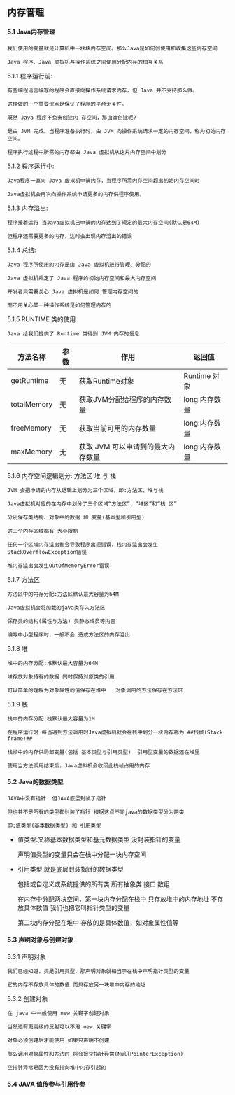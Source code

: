 ## 内存管理

#### 5.1 Java内存管理

	我们使用的变量就是计算机中一块块内存空间。那么Java是如何创使用和收集这些内存空间
	
	Java 程序、Java 虚拟机与操作系统之间使用分配内存的相互关系
	
5.1.1 程序运行前:

    有些编程语言编写的程序会直接向操作系统请求内存，但 Java 并不支持那么做。
	
	这样做的一个重要优点是保证了程序的平台无关性。
	
	既然 Java 程序不负责创建内 存空间，那由谁创建呢?
	
	是由 JVM 完成。当程序准备执行时，由 JVM 向操作系统请求一定的内存空间，称为初始内存空间。
	
	程序执行过程中所需的内存都由 Java 虚拟机从这片内存空间中划分
	
5.1.2 程序运行中:
	
	Java程序一直向 Java 虚拟机申请内存，当程序所需内存空间超出初始内存空间时
	
	Java虚拟机会再次向操作系统申请更多的内存供程序使用。
	
5.1.3 内存溢出:
	
	程序接着运行 当Java虚拟机已申请的内存达到了规定的最大内存空间(默认是64M)
	
	但程序还需要更多的内存，这时会出现内存溢出的错误

5.1.4 总结:
	
	Java 程序所使用的内存是由 Java 虚拟机进行管理、分配的
	
	Java 虚拟机规定了 Java 程序的初始内存空间和最大内存空间
	
	开发者只需要关心 Java 虚拟机是如何 管理内存空间的
	
	而不用关心某一种操作系统是如何管理内存的
	
5.1.5 RUNTIME 类的使用
	
	Java 给我们提供了 Runtime 类得到 JVM 内存的信息



| 方法名称        | 参数    |  作用  | 返回值  |
| --------       | -----  | ----  |---- |
| getRuntime         | 无       |   获取Runtime对象               |  Runtime 对象    |
| totalMemory        | 无       |   获取JVM分配给程序的内存数量      |   long:内存数量   |
| freeMemory         | 无       |   获取当前可用的内存数量           |   long:内存数量   |
| maxMemory          | 无       |   获取 JVM 可以申请到的最大内存数量 |   long:内存数量   |



5.1.6 内存空间逻辑划分: 方法区 堆 与 栈
	
	JVM 会把申请的内存从逻辑上划分为三个区域，即:方法区、堆与栈
	
	Java虚拟机对应的在内存中划分了三个区域“方法区”、“堆区”和“栈 区”
	
	分别保存类结构、对象中的数据 和 变量(基本型和引用型)
	
	这三个内存区域都有 大小限制
	
	任何一个区域内存溢出都会导致程序出现错误，栈内存溢出会发生 StackOverflowException错误
	
	堆内存溢出会发生OutOfMemoryError错误

5.1.7 方法区

	方法区中的内存分配:方法区默认最大容量为64M
	
	Java虚拟机会将加载的java类存入方法区
	
	保存类的结构(属性与方法) 类静态成员等内容
	
	编写中小型程序时，一般不会 造成方法区的内存溢出

5.1.8 堆
	
	堆中的内存分配:堆默认最大容量为64M
	
	堆存放对象持有的数据 同时保持对原类的引用
	
	可以简单的理解为对象属性的值保存在堆中   对象调用的方法保存在方法区
	
5.1.9 栈

	栈中的内存分配:栈默认最大容量为1M
	
	在程序运行时 每当遇到方法调用时Java虚拟机就会在栈中划分一块内存称为 ##栈帧(Stack frame)##
	
	栈帧中的内存供局部变量(包括 基本类型与引用类型)  引用型变量的数据还在堆里
	
	使用当方法调用结束后，Java虚拟机会收回此栈帧占用的内存
	

#### 5.2  Java的数据类型

	JAVA中没有指针  但JAVA底层封装了指针
	
	但也并不是所有的类型都封装了指针 根据这点不同java的数据类型分为两类
	
	即:值类型(基本数据类型) 和 引用类型


* 值类型:又称基本数据类型和基元数据类型  没封装指针的变量
	
  声明值类型的变量只会在栈中分配一块内存空间
	

* 引用类型:就是底层封装指针的数据类型
	
  包括或自定义或系统提供的所有类 所有抽象类 接口 数组 
	
	在内存中分配两块空间，第一块内存分配在栈中 只存放堆中的内存地址 不存放具体数值 我们也把它叫指针类型的变量
	
	第二块内存分配在堆中 存放的是具体数值，如对象属性值等
	
	
#### 5.3  声明对象与创建对象

5.3.1 声明对象
	
	我们已经知道，类是引用类型，那声明对象就相当于在栈中声明指针类型的变量
	
	它的内存不存放具体的数值 而只存放另一块堆中内存的地址
	
5.3.2 创建对象
	
	在 java 中一般使用 new 关键字创建对象
	
	当然还有更高级的反射可以不用 new 关键字
	
	对象必须创建后才能使用 如果只声明不创建 
	
	那么调用对象属性和方法时 将会报空指针异常(NullPointerException)
	
	空指针异常是因为没有指向堆中内存引起的
	
	
#### 5.4  JAVA 值传参与引用传参


	